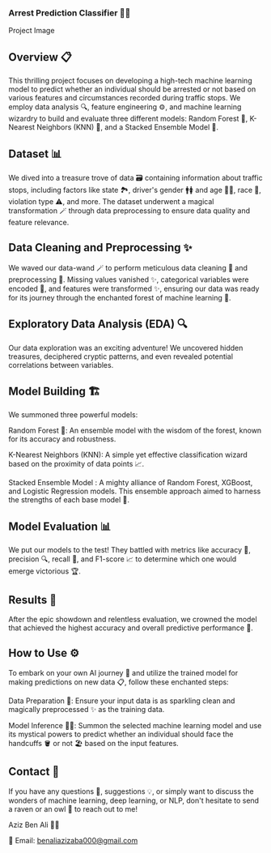### Arrest Prediction Classifier 🚓💡
Project Image

## Overview 📋
This thrilling project focuses on developing a high-tech machine learning model to predict whether an individual should be arrested or not based on various features and circumstances recorded during traffic stops. We employ data analysis 🔍, feature engineering ⚙️, and machine learning wizardry to build and evaluate three different models: Random Forest 🌲, K-Nearest Neighbors (KNN) 🧮, and a Stacked Ensemble Model 🚀.

## Dataset 📊
We dived into a treasure trove of data 🗃️ containing information about traffic stops, including factors like state 🏞️, driver's gender 🚹🚺 and age 👴👵, race 🏁, violation type ⚠️, and more. The dataset underwent a magical transformation 🪄 through data preprocessing to ensure data quality and feature relevance.

## Data Cleaning and Preprocessing ✨
We waved our data-wand 🪄 to perform meticulous data cleaning 🧹 and preprocessing 🧰. Missing values vanished ✨, categorical variables were encoded 🎨, and features were transformed ✨, ensuring our data was ready for its journey through the enchanted forest of machine learning 🌲.

## Exploratory Data Analysis (EDA) 🔍
Our data exploration was an exciting adventure! We uncovered hidden treasures, deciphered cryptic patterns, and even revealed potential correlations between variables.

## Model Building 🏗️
We summoned three powerful models:

Random Forest 🌲: An ensemble model with the wisdom of the forest, known for its accuracy and robustness.

K-Nearest Neighbors (KNN): A simple yet effective classification wizard based on the proximity of data points 📈.

Stacked Ensemble Model : A mighty alliance of Random Forest, XGBoost, and Logistic Regression models. This ensemble approach aimed to harness the strengths of each base model 🦄.

## Model Evaluation 📊
We put our models to the test! They battled with metrics like accuracy 🎯, precision 🔍, recall 📢, and F1-score 📈 to determine which one would emerge victorious 🏆.

## Results 🎉
After the epic showdown and relentless evaluation, we crowned the model that achieved the highest accuracy and overall predictive performance 🤩.

## How to Use ⚙️
To embark on your own AI journey 🚀 and utilize the trained model for making predictions on new data 📋, follow these enchanted steps:

Data Preparation 🧹: Ensure your input data is as sparkling clean and magically preprocessed ✨ as the training data.

Model Inference 🧙‍♂️: Summon the selected machine learning model and use its mystical powers to predict whether an individual should face the handcuffs 🪣 or not 🏖️ based on the input features.

## Contact 📧
If you have any questions 🤔, suggestions 💡, or simply want to discuss the wonders of machine learning, deep learning, or NLP, don't hesitate to send a raven or an owl 🦉 to reach out to me!

Aziz Ben Ali 🧙‍♂️

📧 Email: benaliazizaba000@gmail.com
